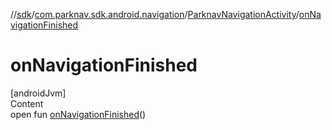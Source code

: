 //[sdk](../../../index.md)/[com.parknav.sdk.android.navigation](../index.md)/[ParknavNavigationActivity](index.md)/[onNavigationFinished](on-navigation-finished.md)



# onNavigationFinished  
[androidJvm]  
Content  
open fun [onNavigationFinished](on-navigation-finished.md)()  



